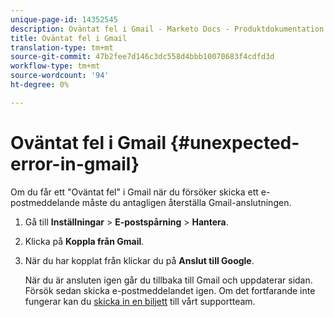 ```yaml
---
unique-page-id: 14352545
description: Oväntat fel i Gmail - Marketo Docs - Produktdokumentation
title: Oväntat fel i Gmail
translation-type: tm+mt
source-git-commit: 47b2fee7d146c3dc558d4bbb10070683f4cdfd3d
workflow-type: tm+mt
source-wordcount: '94'
ht-degree: 0%

---
```



# Oväntat fel i Gmail {#unexpected-error-in-gmail}

Om du får ett &quot;Oväntat fel&quot; i Gmail när du försöker skicka ett e-postmeddelande måste du antagligen återställa Gmail-anslutningen.

1. Gå till **Inställningar** > **E-postspårning** > **Hantera**.
1. Klicka på **Koppla från Gmail**.
1. När du har kopplat från klickar du på **Anslut till Google**.

   När du är ansluten igen går du tillbaka till Gmail och uppdaterar sidan. Försök sedan skicka e-postmeddelandet igen. Om det fortfarande inte fungerar kan du [skicka in en biljett](http://nation.marketo.com/community/support_solutions) till vårt supportteam.

